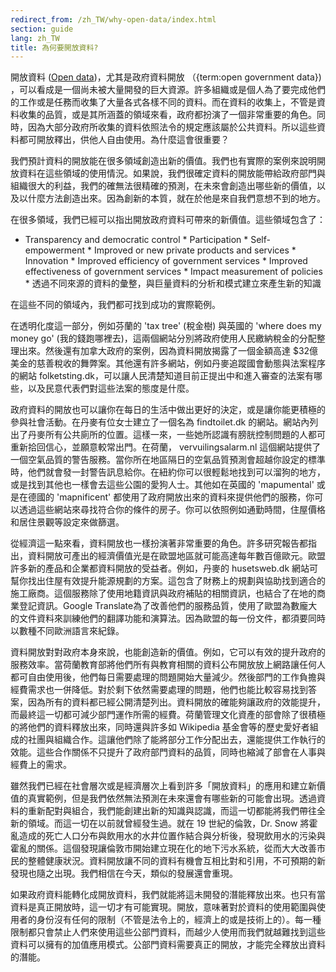 ```yaml
---
redirect_from: /zh_TW/why-open-data/index.html
section: guide
lang: zh_TW
title: 為何要開放資料?
---
```


開放資料 ([Open data](/glossary/zh_TW/terms/open-data/))，尤其是政府資料開放 （{term:open government data}) ，可以看成是一個尚未被大量開發的巨大資源。許多組織或是個人為了要完成他們的工作或是任務而收集了大量各式各樣不同的資料。而在資料的收集上，不管是資料收集的品質，或是其所涵蓋的領域來看，政府都扮演了一個非常重要的角色。同時，因為大部分政府所收集的資料依照法令的規定應該屬於公共資料。所以這些資料都可開放釋出，供他人自由使用。為什麼這會很重要？

我們預計資料的開放能在很多領域創造出新的價值。我們也有實際的案例來說明開放資料在這些領域的使用情況。如果說，我們很確定資料的開放能帶給政府部門與組織很大的利益，我們的確無法很精確的預測，在未來會創造出哪些新的價值，以及以什麼方法創造出來。因為創新的本質，就在於他是來自我們意想不到的地方。

在很多領域，我們已經可以指出開放政府資料可帶來的新價值。這些領域包含了：

-   Transparency and democratic control \* Participation \* Self-empowerment \* Improved or new private products and services \* Innovation \* Improved efficiency of government services \* Improved effectiveness of government services \* Impact measurement of policies \* 透過不同來源的資料的彙整，與巨量資料的分析和模式建立來產生新的知識

在這些不同的領域內，我們都可找到成功的實際範例。

在透明化度這一部分，例如芬蘭的 'tax tree' (稅金樹) 與英國的 'where does my money go' (我的錢跑哪裡去)，這兩個網站分別將政府使用人民繳納稅金的分配整理出來。然後還有加拿大政府的案例，因為資料開放揭露了一個金額高達 \$32億美金的慈善稅收的舞弊案。其他還有許多網站，例如丹麥追蹤國會動態與法案程序的網站 folketsting.dk，可以讓人民清楚知道目前正提出中和進入審查的法案有哪些，以及民意代表們對這些法案的態度是什麼。

政府資料的開放也可以讓你在每日的生活中做出更好的決定，或是讓你能更積極的參與社會活動。在丹麥有位女士建立了一個名為 findtoilet.dk 的網站。網站內列出了丹麥所有公共廁所的位置。這樣一來，一些她所認識有膀胱控制問題的人都可重新拾回信心，並願意較常出門。在荷蘭， vervuilingsalarm.nl 這個網站提供了一個空氣品質的警告服務。當你所在地區隔日的空氣品質預測會超越你設定的標準時，他們就會發一封警告訊息給你。在紐約你可以很輕鬆地找到可以溜狗的地方，或是找到其他也一樣會去這些公園的愛狗人士。其他如在英國的 'mapumental' 或是在德國的 'mapnificent' 都使用了政府開放出來的資料來提供他們的服務，你可以透過這些網站來尋找符合你的條件的房子。你可以依照例如通勤時間，住屋價格和居住景觀等設定來做篩選。

從經濟這一點來看，資料開放也一樣扮演著非常重要的角色。許多研究報告都指出，資料開放可產出的經濟價值光是在歐盟地區就可能高達每年數百億歐元。歐盟許多新的產品和企業都資料開放的受益者。例如，丹麥的 husetsweb.dk 網站可幫你找出住屋有效提升能源規劃的方案。這包含了財務上的規劃與協助找到適合的施工廠商。這個服務除了使用地籍資訊與政府補貼的相關資訊，也結合了在地的商業登記資訊。Google Translate為了改善他們的服務品質，使用了歐盟為數龐大的文件資料來訓練他們的翻譯功能和演算法。因為歐盟的每一份文件，都須要同時以數種不同歐洲語言來紀錄。

資料開放對對政府本身來說，也能創造新的價值。例如，它可以有效的提升政府的服務效率。當荷蘭教育部將他們所有與教育相關的資料公布開放放上網路讓任何人都可自由使用後，他們每日需要處理的問題開始大量減少。然後部門的工作負擔與經費需求也一併降低。對於剩下依然需要處理的問題，他們也能比較容易找到答案，因為所有的資料都已經公開清楚列出。資料開放的確能夠讓政府的效能提升，而最終這一切都可減少部門運作所需的經費。荷蘭管理文化資產的部會除了很積極的將他們的資料釋放出來，同時還與許多如 Wikipedia 基金會等的歷史愛好者組成的社團與組織合作。這讓他們除了能將部分工作分配出去，還能提供工作執行的效能。這些合作關係不只提升了政府部門資料的品質，同時也縮減了部會在人事與經費上的需求。

雖然我們已經在社會層次或是經濟層次上看到許多「開放資料」的應用和建立新價值的真實範例，但是我們依然無法預測在未來還會有哪些新的可能會出現。透過資料的重新配對與組合，我們能創建出新的知識與認識，而這一切都能將我們帶往全新的領域。而這一切在以前就曾經發生過。就在 19 世紀的倫敦，Dr. Snow 將霍亂造成的死亡人口分布與飲用水的水井位置作結合與分析後，發現飲用水的污染與霍亂的關係。這個發現讓倫敦市開始建立現在化的地下污水系統，從而大大改善市民的整體健康狀況。資料開放讓不同的資料有機會互相比對和引用，不可預期的新發現也隨之出現。我們相信在今天，類似的發展還會重現。

如果政府資料能轉化成開放資料，我們就能將這未開發的潛能釋放出來。也只有當資料是真正開放時，這一切才有可能實現。開放，意味著對於資料的使用範圍與使用者的身份沒有任何的限制（不管是法令上的，經濟上的或是技術上的）。每一種限制都只會禁止人們來使用這些公部門資料，而越少人使用而我們就越難找到這些資料可以擁有的加值應用模式。公部門資料需要真正的開放，才能完全釋放出資料的潛能。
